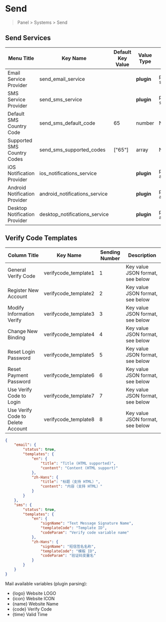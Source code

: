# Send

> Panel > Systems > Send

## Send Services

| Menu Title | Key Name | Default Key Value | Value Type | Description |
| --- | --- | --- | --- | --- |
| Email Service Provider | send_email_service |  | **plugin** | panelUsages `sendEmail` |
| SMS Service Provider | send_sms_service |  | **plugin** | panelUsages `sendSms` |
| Default SMS Country Code | send_sms_default_code | 65 | number | No `+` |
| Supported SMS Country Codes | send_sms_supported_codes | ["65"] | array | No `+` |
| iOS Notification Provider | ios_notifications_service |  | **plugin** | panelUsages `appNotifications` |
| Android Notification Provider | android_notifications_service |  | **plugin** | panelUsages `appNotifications` |
| Desktop Notification Provider | desktop_notifications_service |  | **plugin** | panelUsages `appNotifications` |

## Verify Code Templates

| Column Title | Key Name | Sending Number | Description |
| --- | --- | --- | --- |
| General Verify Code | verifycode_template1 | 1 | Key value JSON format, see below |
| Register New Account | verifycode_template2 | 2 | Key value JSON format, see below |
| Modify Information Verify | verifycode_template3 | 3 | Key value JSON format, see below |
| Change New Binding | verifycode_template4 | 4 | Key value JSON format, see below |
| Reset Login Password | verifycode_template5 | 5 | Key value JSON format, see below |
| Reset Payment Password | verifycode_template6 | 6 | Key value JSON format, see below |
| Use Verify Code to Login | verifycode_template7 | 7 | Key value JSON format, see below |
| Use Verify Code to Delete Account | verifycode_template8 | 8 | Key value JSON format, see below |

```json
{
    "email": {
        "status": true,
        "templates": {
            "en": {
                "title": "Title (HTML supported)",
                "content": "Content (HTML support)"
            },
            "zh-Hans": {
                "title": "标题（支持 HTML）",
                "content": "内容（支持 HTML）"
            }
        }
    },
    "sms": {
        "status": true,
        "templates": {
            "en": {
                "signName": "Text Message Signature Name",
                "templateCode": "Template ID",
                "codeParam": "Verify code variable name"
            },
            "zh-Hans": {
                "signName": "短信签名名称",
                "templateCode": "模板 ID",
                "codeParam": "验证码变量名"
            }
        }
    }
}
```

Mail available variables (plugin parsing):
- {logo} Website LOGO
- {icon} Website ICON
- {name} Website Name
- {code} Verify Code
- {time} Valid Time
